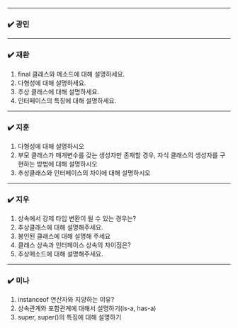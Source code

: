 
***
### ✔️ 광민



***
### ✔️ 재환

1. final 클래스와 메소드에 대해 설명하세요.
2. 다형성에 대해 설명하세요.
3. 추상 클래스에 대해 설명하세요.
4. 인터페이스의 특징에 대해 설명하세요.

***
### ✔️ 지훈
1. 다형성에 대해 설명하시오
2. 부모 클래스가 매개변수를 갖는 생성자만 존재할 경우, 자식 클래스의 생성자를 구현하는 방법에 대해 설명하시오
3. 추상클래스와 인터페이스의 차이에 대해 설명하시오

***
### ✔️ 지우
1. 상속에서 강제 타입 변환이 될 수 있는 경우는?
2. 추상클래스에 대해 설명해주세요.
3. 봉인된 클래스에 대해 설명해 주세요
4. 클래스 상속과 인터페이스 상속의 차이점은?
5. 추상메소드에 대해 설명해주세요.
***
### ✔️ 미나

1. instanceof 연산자와 지양하는 이유?
2. 상속관계와 포함관계에 대해서 설명하기(is-a, has-a)
3. super, super()의 특징에 대해 설명하기